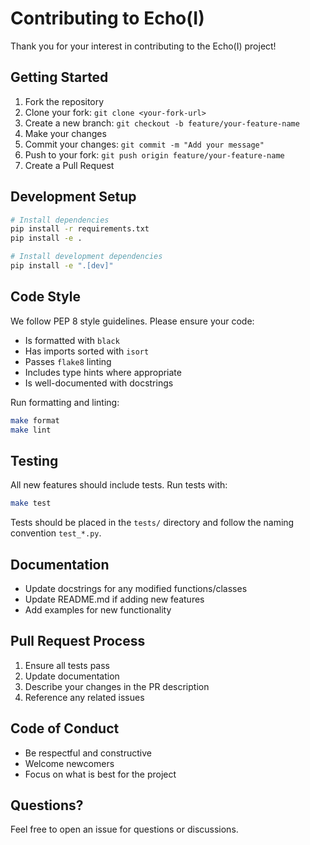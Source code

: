 # Contributing to Echo(I)

Thank you for your interest in contributing to the Echo(I) project!

## Getting Started

1. Fork the repository
2. Clone your fork: `git clone <your-fork-url>`
3. Create a new branch: `git checkout -b feature/your-feature-name`
4. Make your changes
5. Commit your changes: `git commit -m "Add your message"`
6. Push to your fork: `git push origin feature/your-feature-name`
7. Create a Pull Request

## Development Setup

```bash
# Install dependencies
pip install -r requirements.txt
pip install -e .

# Install development dependencies
pip install -e ".[dev]"
```

## Code Style

We follow PEP 8 style guidelines. Please ensure your code:

- Is formatted with `black`
- Has imports sorted with `isort`
- Passes `flake8` linting
- Includes type hints where appropriate
- Is well-documented with docstrings

Run formatting and linting:
```bash
make format
make lint
```

## Testing

All new features should include tests. Run tests with:

```bash
make test
```

Tests should be placed in the `tests/` directory and follow the naming convention `test_*.py`.

## Documentation

- Update docstrings for any modified functions/classes
- Update README.md if adding new features
- Add examples for new functionality

## Pull Request Process

1. Ensure all tests pass
2. Update documentation
3. Describe your changes in the PR description
4. Reference any related issues

## Code of Conduct

- Be respectful and constructive
- Welcome newcomers
- Focus on what is best for the project

## Questions?

Feel free to open an issue for questions or discussions.


